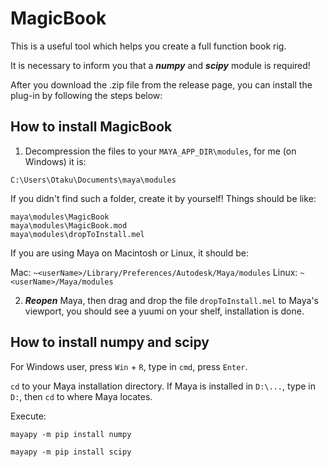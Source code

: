 # MagicBook


This is a useful tool which helps you create a full function book rig.


It is necessary to inform you that a ***numpy*** and ***scipy*** module is required!


After you download the .zip file from the release page, you can install the plug-in by following the steps below:


## How to install MagicBook


1. Decompression the files to your `MAYA_APP_DIR\modules`, for me (on Windows) it is:
```
C:\Users\Otaku\Documents\maya\modules
```
If you didn't find such a folder, create it by yourself!
Things should be like:
```
maya\modules\MagicBook
maya\modules\MagicBook.mod
maya\modules\dropToInstall.mel
```
If you are using Maya on Macintosh or Linux, it should be:


Mac: `~<userName>/Library/Preferences/Autodesk/Maya/modules`
Linux: `~<userName>/Maya/modules`


2. ***Reopen*** Maya, then drag and drop the file `dropToInstall.mel` to Maya's viewport, you should see a yuumi on your shelf, installation is done.

## How to install numpy and scipy


For Windows user, press `Win` + `R`, type in `cmd`, press `Enter`.


`cd` to your Maya installation directory. If Maya is installed in `D:\...`, type in `D:`, then `cd` to where Maya locates.


Execute:


```mayapy -m pip install numpy```


```mayapy -m pip install scipy```


